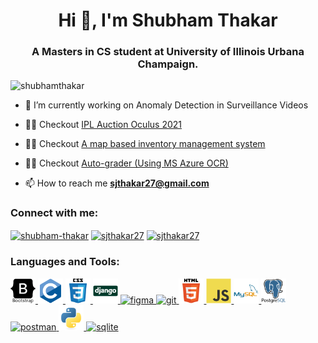 <h1 align="center">Hi 👋, I'm Shubham Thakar</h1>
<h3 align="center">A Masters in CS student at University of Illinois Urbana Champaign.</h3>

<p align="left"> <img src="https://komarev.com/ghpvc/?username=shubhamthakar&label=Profile%20views&color=0e75b6&style=flat" alt="shubhamthakar" /> </p>

- 🔭 I’m currently working on Anomaly Detection in Surveillance Videos

- 👨‍💻 Checkout [IPL Auction Oculus 2021](https://github.com/shubhamthakar/IPL-Auction-2021)
- 👨‍💻 Checkout [A map based inventory management system](https://github.com/shubhamthakar/Inventory-Management)

- 👨‍💻 Checkout [Auto-grader (Using MS Azure OCR)](https://github.com/shubhamthakar/Auto-Grader-Using-MS-Azure-OCR-)

- 📫 How to reach me **sjthakar27@gmail.com**

<h3 align="left">Connect with me:</h3>
<p align="left">
<a href="https://linkedin.com/in/shubham-thakar" target="blank"><img align="center" src="https://raw.githubusercontent.com/rahuldkjain/github-profile-readme-generator/master/src/images/icons/Social/linked-in-alt.svg" alt="shubham-thakar" height="30" width="40" /></a>
<a href="https://www.codechef.com/users/sjthakar27" target="blank"><img align="center" src="https://cdn.jsdelivr.net/npm/simple-icons@3.1.0/icons/codechef.svg" alt="sjthakar27" height="30" width="40" /></a>
<a href="https://www.hackerrank.com/sjthakar27" target="blank"><img align="center" src="https://raw.githubusercontent.com/rahuldkjain/github-profile-readme-generator/master/src/images/icons/Social/hackerrank.svg" alt="sjthakar27" height="30" width="40" /></a>
</p>

<h3 align="left">Languages and Tools:</h3>
<p align="left"> <a href="https://getbootstrap.com" target="_blank"> <img src="https://raw.githubusercontent.com/devicons/devicon/master/icons/bootstrap/bootstrap-plain-wordmark.svg" alt="bootstrap" width="40" height="40"/> </a> <a href="https://www.cprogramming.com/" target="_blank"> <img src="https://raw.githubusercontent.com/devicons/devicon/master/icons/c/c-original.svg" alt="c" width="40" height="40"/> </a> <a href="https://www.w3schools.com/css/" target="_blank"> <img src="https://raw.githubusercontent.com/devicons/devicon/master/icons/css3/css3-original-wordmark.svg" alt="css3" width="40" height="40"/> </a> <a href="https://www.djangoproject.com/" target="_blank"> <img src="https://raw.githubusercontent.com/devicons/devicon/master/icons/django/django-original.svg" alt="django" width="40" height="40"/> </a> <a href="https://www.figma.com/" target="_blank"> <img src="https://www.vectorlogo.zone/logos/figma/figma-icon.svg" alt="figma" width="40" height="40"/> </a> <a href="https://git-scm.com/" target="_blank"> <img src="https://www.vectorlogo.zone/logos/git-scm/git-scm-icon.svg" alt="git" width="40" height="40"/> </a> <a href="https://www.w3.org/html/" target="_blank"> <img src="https://raw.githubusercontent.com/devicons/devicon/master/icons/html5/html5-original-wordmark.svg" alt="html5" width="40" height="40"/> </a> <a href="https://developer.mozilla.org/en-US/docs/Web/JavaScript" target="_blank"> <img src="https://raw.githubusercontent.com/devicons/devicon/master/icons/javascript/javascript-original.svg" alt="javascript" width="40" height="40"/> </a> <a href="https://www.mysql.com/" target="_blank"> <img src="https://raw.githubusercontent.com/devicons/devicon/master/icons/mysql/mysql-original-wordmark.svg" alt="mysql" width="40" height="40"/> </a> <a href="https://www.postgresql.org" target="_blank"> <img src="https://raw.githubusercontent.com/devicons/devicon/master/icons/postgresql/postgresql-original-wordmark.svg" alt="postgresql" width="40" height="40"/> </a> <a href="https://postman.com" target="_blank"> <img src="https://www.vectorlogo.zone/logos/getpostman/getpostman-icon.svg" alt="postman" width="40" height="40"/> </a> <a href="https://www.python.org" target="_blank"> <img src="https://raw.githubusercontent.com/devicons/devicon/master/icons/python/python-original.svg" alt="python" width="40" height="40"/> </a> <a href="https://www.sqlite.org/" target="_blank"> <img src="https://www.vectorlogo.zone/logos/sqlite/sqlite-icon.svg" alt="sqlite" width="40" height="40"/> </a> </p>

